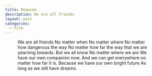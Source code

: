 ```yaml
---
title: Requiem
description: We are all friends
layout: post
categories:
  - Film
---
```


<figure class="poem">We are all friends
No matter when
No matter where
No matter how dangerous the way
No matter how far the way that we are yearning towards.
But we all know
No matter where we are
We have our own companion now.
And we can get everywhere no matter how far it is.
Because we have our own bright future
As long as we still have dreams.</figure>
